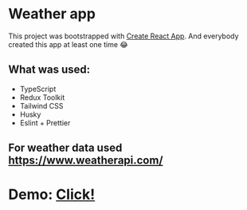 # Weather app

This project was bootstrapped with [Create React App](https://github.com/facebook/create-react-app). And everybody created this app at least one time 😂

## What was used:

- TypeScript
- Redux Toolkit
- Tailwind CSS
- Husky
- Eslint + Prettier

## For weather data used https://www.weatherapi.com/

# Demo: [Click!](https://juljavysotska.github.io/weather/)
